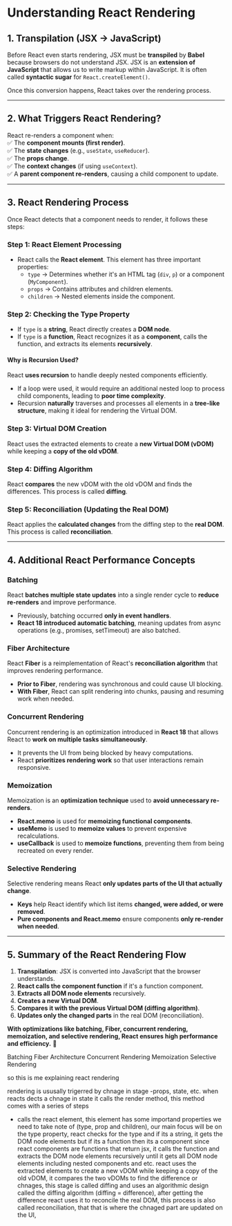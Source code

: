 # Understanding React Rendering

## **1. Transpilation (JSX → JavaScript)**

Before React even starts rendering, JSX must be **transpiled** by **Babel** because browsers do not understand JSX. JSX is an **extension of JavaScript** that allows us to write markup within JavaScript. It is often called **syntactic sugar** for `React.createElement()`.

Once this conversion happens, React takes over the rendering process.

---

## **2. What Triggers React Rendering?**

React re-renders a component when:  
✅ The **component mounts (first render)**.  
✅ The **state changes** (e.g., `useState`, `useReducer`).  
✅ The **props change**.  
✅ The **context changes** (if using `useContext`).  
✅ A **parent component re-renders**, causing a child component to update.

---

## **3. React Rendering Process**

Once React detects that a component needs to render, it follows these steps:

### **Step 1: React Element Processing**

- React calls the **React element**. This element has three important properties:
  - `type` → Determines whether it's an HTML tag (`div`, `p`) or a component (`MyComponent`).
  - `props` → Contains attributes and children elements.
  - `children` → Nested elements inside the component.

### **Step 2: Checking the Type Property**

- If `type` is a **string**, React directly creates a **DOM node**.
- If `type` is a **function**, React recognizes it as a **component**, calls the function, and extracts its elements **recursively**.

#### **Why is Recursion Used?**

React **uses recursion** to handle deeply nested components efficiently.

- If a loop were used, it would require an additional nested loop to process child components, leading to **poor time complexity**.
- Recursion **naturally** traverses and processes all elements in a **tree-like structure**, making it ideal for rendering the Virtual DOM.

### **Step 3: Virtual DOM Creation**

React uses the extracted elements to create a **new Virtual DOM (vDOM)** while keeping a **copy of the old vDOM**.

### **Step 4: Diffing Algorithm**

React **compares** the new vDOM with the old vDOM and finds the differences. This process is called **diffing**.

### **Step 5: Reconciliation (Updating the Real DOM)**

React applies the **calculated changes** from the diffing step to the **real DOM**. This process is called **reconciliation**.

---

## **4. Additional React Performance Concepts**

### **Batching**

React **batches multiple state updates** into a single render cycle to **reduce re-renders** and improve performance.

- Previously, batching occurred **only in event handlers**.
- **React 18 introduced automatic batching**, meaning updates from async operations (e.g., promises, setTimeout) are also batched.

### **Fiber Architecture**

React **Fiber** is a reimplementation of React's **reconciliation algorithm** that improves rendering performance.

- **Prior to Fiber**, rendering was synchronous and could cause UI blocking.
- **With Fiber**, React can split rendering into chunks, pausing and resuming work when needed.

### **Concurrent Rendering**

Concurrent rendering is an optimization introduced in **React 18** that allows React to **work on multiple tasks simultaneously**.

- It prevents the UI from being blocked by heavy computations.
- React **prioritizes rendering work** so that user interactions remain responsive.

### **Memoization**

Memoization is an **optimization technique** used to **avoid unnecessary re-renders**.

- **React.memo** is used for **memoizing functional components**.
- **useMemo** is used to **memoize values** to prevent expensive recalculations.
- **useCallback** is used to **memoize functions**, preventing them from being recreated on every render.

### **Selective Rendering**

Selective rendering means React **only updates parts of the UI that actually change**.

- **Keys** help React identify which list items **changed, were added, or were removed**.
- **Pure components and React.memo** ensure components **only re-render when needed**.

---

## **5. Summary of the React Rendering Flow**

1. **Transpilation**: JSX is converted into JavaScript that the browser understands.
2. **React calls the component function** if it's a function component.
3. **Extracts all DOM node elements** recursively.
4. **Creates a new Virtual DOM**.
5. **Compares it with the previous Virtual DOM (diffing algorithm)**.
6. **Updates only the changed parts** in the real DOM (reconciliation).

**With optimizations like batching, Fiber, concurrent rendering, memoization, and selective rendering, React ensures high performance and efficiency.** 🎯

Batching
Fiber Architecture
Concurrent Rendering
Memoization
Selective Rendering

so this is me explaining react rendering

rendering is ususally trigerred by chnage in stage -props, state, etc. when reacts dects a chnage in state it calls the render method, this method comes with a series of steps

- calls the react element, this element has some importand properties we need to take note of (type, prop and children), our main focus will be on the type property, react checks for the type and if its a string, it gets the DOM node elements but if its a function then its a component since react components are functions that return jsx, it calls the function and extracts the DOM node elements recursively until it gets all DOM node elements including nested components and etc. react uses the extracted elements to create a new vDOM while keeping a copy of the old vDOM, it compares the two vDOMs to find the difference or chnages, this stage is called diffing and uses an algorithmic design called the diffing algorithm (diffing = difference), after getting the difference react uses it to reconcile the real DOM, this process is also called reconciliation, that that is where the chnaged part are updated on the UI,
